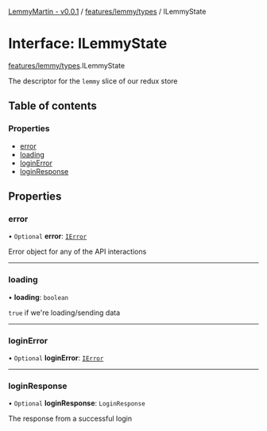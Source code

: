 [LemmyMartin - v0.0.1](../README.md) / [features/lemmy/types](../modules/features_lemmy_types.md) / ILemmyState

# Interface: ILemmyState

[features/lemmy/types](../modules/features_lemmy_types.md).ILemmyState

The descriptor for the `lemmy` slice of our redux store

## Table of contents

### Properties

- [error](features_lemmy_types.ILemmyState.md#error)
- [loading](features_lemmy_types.ILemmyState.md#loading)
- [loginError](features_lemmy_types.ILemmyState.md#loginerror)
- [loginResponse](features_lemmy_types.ILemmyState.md#loginresponse)

## Properties

### error

• `Optional` **error**: [`IError`](types.IError.md)

Error object for any of the API interactions

___

### loading

• **loading**: `boolean`

`true` if we're loading/sending data

___

### loginError

• `Optional` **loginError**: [`IError`](types.IError.md)

___

### loginResponse

• `Optional` **loginResponse**: `LoginResponse`

The response from a successful login
